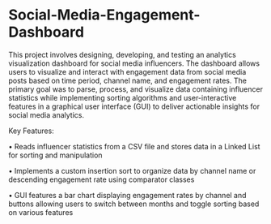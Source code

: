 # Social-Media-Engagement-Dashboard

This project involves designing, developing, and testing an analytics visualization dashboard for social media influencers. The dashboard allows users to visualize and interact with engagement data from social media posts based on time period, channel name, and engagement rates. The primary goal was to parse, process, and visualize data containing influencer statistics while implementing sorting algorithms and user-interactive features in a graphical user interface (GUI) to deliver actionable insights for social media analytics.

Key Features:

• Reads influencer statistics from a CSV file and stores data in a Linked List for sorting and manipulation

• Implements a custom insertion sort to organize data by channel name or descending engagement rate using comparator classes

• GUI features a bar chart displaying engagement rates by channel and buttons allowing users to switch between months and toggle sorting based on various features





